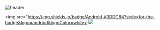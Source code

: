 ![header](https://capsule-render.vercel.app/api?type=cylinder&color=000000&height=150&section=header&text=Hello👋&fontColor=ffffff&fontSize=70&animation=fadeIn&fontAlignY=55)

<img src="https://img.shields.io/badge/Android-#3DDC84?style=for-the-badge&logo=andriod&logoColor=white>
<img src="https://img.shields.io/badge/JAVA-007396?style=for-the-badge&logo=java&logoColor=white">
